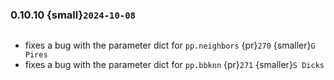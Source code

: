 ### 0.10.10 {small}`2024-10-08`

```{rubric} Features
```
* fixes a bug with the parameter dict for `pp.neighbors` {pr}`270` {smaller}`G Pires`
* fixes a bug with the parameter dict for `pp.bbknn` {pr}`271` {smaller}`S Dicks`

```{rubric} Performance
```

```{rubric} Bug fixes
```

```{rubric} Misc
```
